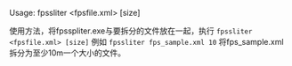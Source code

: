 Usage: fpssliter <fpsfile.xml> [size]

使用方法，将fpsspliter.exe与要拆分的文件放在一起，执行 
```fpssliter <fpsfile.xml> [size]```
例如
```fpssliter fps_sample.xml 10```
将fps_sample.xml拆分为至少10m一个大小的文件。
